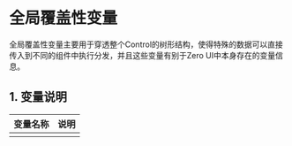 # 全局覆盖性变量

全局覆盖性变量主要用于穿透整个Control的树形结构，使得特殊的数据可以直接传入到不同的组件中执行分发，并且这些变量有别于Zero UI中本身存在的变量信息。

## 1. 变量说明

| 变量名称 | 说明 |
| :--- | :--- |
|  |  |




